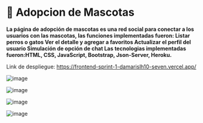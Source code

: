 # 👋 Adopcion de Mascotas

**La página de adopción de mascotas es una red social para conectar a los usuarios con las mascotas, las funciones implementadas fueron: Listar perros o gatos Ver el detalle y agregar a favoritos Actualizar el perfil del usuario Simulación de opción de chat Las tecnologias implementadas fueron:HTML, CSS, JavaScript, Bootstrap, Json-Server, Heroku.**

Link de despliegue: https://frontend-sprint-1-damarislh10-seven.vercel.app/


![image](https://user-images.githubusercontent.com/89882027/151451736-ccc7d013-d706-4b35-a1d3-a08b2acfb799.png)

![image](https://user-images.githubusercontent.com/89882027/151451770-6a85d6c0-81fa-49dd-a57f-15d58fa82a06.png)

![image](https://user-images.githubusercontent.com/89882027/151451801-2222154e-8d0f-4371-94b8-34faeaf253a8.png)

![image](https://user-images.githubusercontent.com/89882027/151451892-916f12f0-60f6-4525-b48b-8fb881407764.png)

